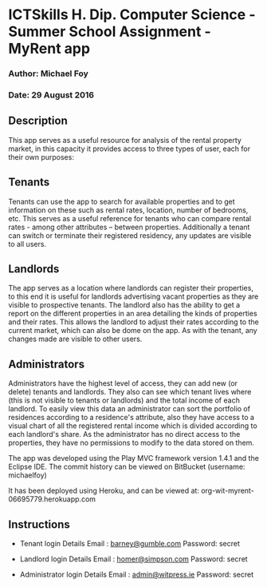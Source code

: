 ICTSkills H. Dip. Computer Science - Summer School Assignment - MyRent app
=====================================================================

### Author: Michael Foy ###
### Date: 29 August 2016 ###


Description
-----------

This app serves as a useful resource for analysis of the rental property market, in this capacity it provides access to three types of user, each for their own purposes:

 Tenants
 -------
 Tenants can use the app to search for available properties and to get information on these such as rental rates, location, number of bedrooms, etc. This serves as a useful reference for tenants who can compare rental rates - among other attributes – between properties. Additionally a tenant can switch or terminate their registered residency, any updates are visible to all users.

 Landlords
 ---------
 The app serves as a location where landlords can register their properties, to this end it is useful for landlords advertising vacant properties as they are visible to prospective tenants. The landlord also has the ability to get a report on the different properties in an area detailing the kinds of properties and their rates. This allows the landlord to adjust their rates according to the current market, which can also be dome on the app. As with the tenant, any changes made are visible to other users.

 Administrators
 --------------
 Administrators have the highest level of access, they can add new (or delete) tenants and landlords. They also can see which tenant lives where (this is not visible to tenants or landlords) and the total income of each landlord. To easily view this data an administrator can sort the portfolio of residences according to a residence's attribute, also they have access to a visual chart of all the registered rental income which is divided according to each landlord's share. As the administrator has no direct access to the properties, they have no permissions to modify to the data stored on them.

The app was developed using the Play MVC framework version 1.4.1 and the Eclipse IDE.
The commit history can be viewed on BitBucket (username: michaelfoy)

It has been deployed using Heroku, and can be viewed at:
org-wit-myrent-06695779.herokuapp.com


Instructions
------------

* Tenant login Details
 Email : barney@gumble.com
 Password: secret

* Landlord login Details
 Email : homer@simpson.com
 Password: secret

* Administrator login Details
 Email : admin@witpress.ie
 Password: secret

